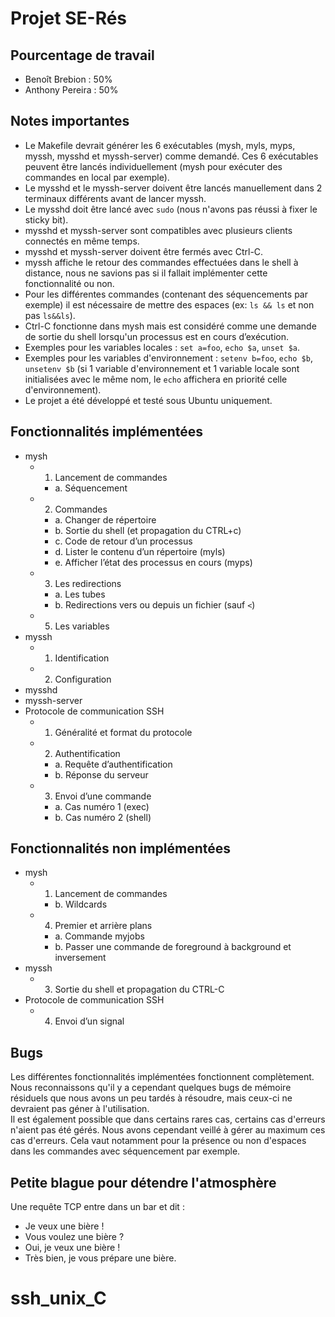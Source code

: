 # Projet SE-Rés

## Pourcentage de travail
- Benoît Brebion : 50%
- Anthony Pereira : 50%

## Notes importantes
- Le Makefile devrait générer les 6 exécutables (mysh, myls, myps, myssh, mysshd et myssh-server) comme demandé. Ces 6 exécutables peuvent être lancés individuellement (mysh pour exécuter des commandes en local par exemple).
- Le mysshd et le myssh-server doivent être lancés manuellement dans 2 terminaux différents avant de lancer myssh.
- Le mysshd doit être lancé avec `sudo` (nous n'avons pas réussi à fixer le sticky bit).
- mysshd et myssh-server sont compatibles avec plusieurs clients connectés en même temps.
- mysshd et myssh-server doivent être fermés avec Ctrl-C.
- myssh affiche le retour des commandes effectuées dans le shell à distance, nous ne savions pas si il fallait implémenter cette fonctionnalité ou non.
- Pour les différentes commandes (contenant des séquencements par exemple) il est nécessaire de mettre des espaces (ex: `ls && ls` et non pas `ls&&ls`).
- Ctrl-C fonctionne dans mysh mais est considéré comme une demande de sortie du shell lorsqu'un processus est en cours d’exécution.
- Exemples pour les variables locales : `set a=foo`, `echo $a`, `unset $a`.
- Exemples pour les variables d'environnement : `setenv b=foo`, `echo $b`, `unsetenv $b` (si 1 variable d'environnement et 1 variable locale sont initialisées avec le même nom, le `echo` affichera en priorité celle d'environnement).
- Le projet a été développé et testé sous Ubuntu uniquement.

## Fonctionnalités implémentées
- mysh
    - 1. Lancement de commandes
        - a. Séquencement
    - 2. Commandes
        - a. Changer de répertoire
        - b. Sortie du shell (et propagation du CTRL+c)
        - c. Code de retour d’un processus
        - d. Lister le contenu d’un répertoire (myls)
        - e. Afficher l’état des processus en cours (myps)
    - 3. Les redirections
        - a. Les tubes
        - b. Redirections vers ou depuis un fichier (sauf `<`)
    - 5. Les variables
- myssh
    - 1. Identification
    - 2. Configuration
- mysshd
- myssh-server
- Protocole de communication SSH
    - 1. Généralité et format du protocole
    - 2. Authentification
        - a. Requête d’authentification
        - b. Réponse du serveur
    - 3. Envoi d’une commande
        - a. Cas numéro 1 (exec)
        - b. Cas numéro 2 (shell)

## Fonctionnalités non implémentées
- mysh
    - 1. Lancement de commandes
        - b. Wildcards
    - 4. Premier et arrière plans
        - a. Commande myjobs
        - b. Passer une commande de foreground à background et inversement
- myssh
    - 3. Sortie du shell et propagation du CTRL-C
- Protocole de communication SSH
    - 4. Envoi d’un signal

## Bugs
Les différentes fonctionnalités implémentées fonctionnent complètement. Nous reconnaissons qu'il y a cependant quelques bugs de mémoire résiduels que nous avons un peu tardés à résoudre, mais ceux-ci ne devraient pas géner à l'utilisation.  
Il est également possible que dans certains rares cas, certains cas d'erreurs n'aient pas été gérés. Nous avons cependant veillé à gérer au maximum ces cas d'erreurs. Cela vaut notamment pour la présence ou non d'espaces dans les commandes avec séquencement par exemple.

## Petite blague pour détendre l'atmosphère
Une requête TCP entre dans un bar et dit :  
- Je veux une bière !
- Vous voulez une bière ?
- Oui, je veux une bière !
- Très bien, je vous prépare une bière.
# ssh_unix_C

